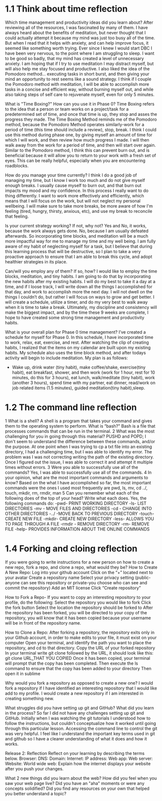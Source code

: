 # 1.1 Think about time reflection

Which time management and productivity ideas did you learn about?
After reviewing all of the resources, I was fascinated by many of them. I have always heard about the benefits of meditation, but never thought that I could actually attempt it because my mind was just too busy all of the time. But when I read that it helps with anxiety, and can help improve focus, it seemed like something worth trying. Ever since I knew I would start DBC I have been very nervous, to the point where I am struggling to sleep. I want to be good so badly, that my mind has created a level of unnecessary anxiety. I am hoping that if I try to use meditation I may distract myself, but will also help me stay focused and productive. I also liked the idea of the Pomodoro method… executing tasks in short burst, and then giving your mind an opportunity to rest seems like a sound strategy. I think if I couple the Pomodoro method with meditation, I will be able to accomplish more tasks in a concise and efficient way, without burning myself out, and while also taking steps of self care to rejuvenate myself, even for only 5 minutes.

What is "Time Boxing?" How can you use it in Phase 0?
Time Boxing refers to the idea that a person or team works on a project/task for a predetermined set of time, and once that time is up, they stop and asses the progress they made. The Time Boxing Method reminds me of the Pomodoro method, because the Pomodoro Method operates similarly-work for a period of time (this time should include a review), stop, break. I think I could use this method during phase one, by giving myself an amount of time for which I will work, and then review how much progress I made. I will then walk away from the work for a period of time, and then will start over again. Similar to the Pomodoro method, I think this can prevent burn out, and is beneficial because it will allow you to return to your work with a fresh set of eyes. This can be really helpful, especially when you are encountering roadblocks.

How do you manage your time currently?
I think I do a good job of managing my time, but I know I work too much and do not give myself enough breaks. I usually cause myself to burn out, and that burn out impacts my mood and my confidence. In this process I really want to do thing differently. I want to work more effectively and efficiently, which means that I will focus on the work, but will not neglect my personal wellbeing. I will make sure to take more breaks, be more aware of how I'm feeling (tired, hungry, thirsty, anxious, etc), and use my break to reconcile that feeling.



Is your current strategy working? If not, why not?
Yes and No, it works, because the work always gets done. No, because I am usually defeated afterwards. So incorporating time blocks, and meditation will be a much more impactful way for me to manage my time and my well being. I am fully aware of my habit of neglecting myself for a task, but I believe that during this learning process that will be destructive, so I plan to take a very proactive approach to ensure that I am able to break this cycle, and adopt healthier strategies in its place.



 Can/will you employ any of them? If so, how?
I would like to employ the time blocks, meditation, and tiny habits. I am going to do that by incorporating the new habits after my existing habits. I will do my best to take it a day at a time, and if I loose track, I will write down all the things I accomplished for that day, and work to accomplish more the next day. I will not dwell on the things I couldn’t do, but rather I will focus on ways to grow and get better. I will create a schedule, utilize a timer, and do my very best to walk away when it is time to take a break. Ultimately, my discipline and consistency will make the biggest impact, and by the time these 9 weeks are complete, I hope to have created some strong time management and productivity habits.



 What is your overall plan for Phase 0 time management?
I’ve created a schedule for myself for Phase 0. In this schedule, I have incorporated time to work, relax, eat, exercise, and rest. After watching the clip of creating habits, I realized that the items on my calendar are built upon my existing habits. My schedule also uses the time block method, and after todays activity will begin to include meditation. My plan is as follows:
* Wake up, drink water (tiny habit), make coffee/shake, exercise(tiny habit), eat breakfast, shower, and then work (work for 1 hour, rest for 10 minutes, do this for 3 hours), eat lunch, walk/meditate (tiny habit), work (another 3 hours), spend time with my partner, eat dinner, read/work on job related items (1.5 minutes), guided meditation(tiny habit),sleep.
# 1.2 The command line reflection

1 What is a shell? A shell is a program that takes your command and gives them to the operating system to perform.
What is “bash?" Bash is a file that processes commands that can be run in the terminal.
2 What was the most challenging for you in going through this material? PUSHD and POPD; I don't seem to understand the difference between these commands, and/or the purpose. At one point when I was trying to cp a txt file into an existing directory, I had a challenging time, but I was able to identify my error. The problem was I was not correcting writing the path of the existing directory. Once I figured out the issue, I was able to correct it and attempt it multiple times without errors.
3 Were you able to successfully use all of the commands? Yes, I was able to successfully use all of the commands.
4 In your opinion, what are the most important commands and arguments to know? Based on the what I have accomplished so far, the most important commands were the ones I used most frequently are pwd, ls, mv, cd ../, touch, mkdir, rm, rmdir, man
5 Can you remember what each of the following does of the top of your head? Write what each does. Yes, the following commands do:
-pwd- PRINT WORKING DIRECTORY
-ls- LIST DIRECTORIES
-mv - MOVE FILES AND DIRECTORIES
-cd - CHANGE INTO OTHER DIRECTORIES
-../ -MOVE BACK TO PREVIOUS DIRECTORY
-touch- CREATE NEW FILE
-mkdir- CREATE NEW DIRECTORY
-less- ALLOWS YOU TO PAGE THROUGH A FILE
-rmdir - REMOVE DIRECTORY
-rm- REMOVE FILE
-help- PROVIDES INFORMATION ABOUT THE ONLINE COMMANDS

# 1.4 Forking and cloing reflection

If you were going to write instructions for a new person on how to create a new repo, fork a repo, and clone a repo, what would they be?
How to Create A New Repo:
Log into your github account
Click on the “+” located next to your avatar
Create a repository name
Select your privacy setting (public- anyone can see this repository or private-you choose who can see and commit the repository)
Add an MIT license
Click “Create repository”

How to Fork a Repo- If you want to copy an interesting repository to your profile, do the following:
Select the repository you would like to fork
Click the fork button
Select the location the repository should be forked to
After the repository has been forked, you will be directed to your copy of the repository, you will know that it has been copied because your username will be in front of the repository name.

How to Clone a Repo:
After forking a repository, the repository exits only in your Github account, in order to make edits to your file, it must exist on your computer
Open your terminal, and identify the path you want to place the repository, and cd to that directory.
Copy the URL of your forked repository
In your terminal write git clone followed by the URL, it should look like this:
git clone URL_THAT YOU COPIED
Once it has been copied, your terminal will prompt that the copy has been completed.
Then execute the ls command to ensure that the copy has been added to your directory
Then open it in sublime



Why would you fork a repository as opposed to create a new one?
I would fork a repository if I have identified an interesting repository that I would like add to my profile. I would create a new repository if I am interested in creating something new.

What struggles did you have setting up git and GitHub? What did you learn in the process?
So far I did not have any challenges setting up git and GitHub. Initially when I was watching the git tutorials I understood how to follow the instructions, but couldn't conceptualize how it worked until going through this particular lesson. Accessing the command line to control the git was very helpful. I feel like I understand the important key terms used in git and github so I have a clearer understanding of what it does and how it works.

Release 2: Reflection
Reflect on your learning by describing the terms below.
Browser:
DNS:
Domain:
Internet:
IP address:
Web app:
Web server:
Website:
World wide web:
Explain how the internet displays your website after you push your changes.

What 2 new things did you learn about the web?
How did you feel when you saw your web page live?
Did you have an "aha" moments or were any concepts solidified?
Did you find any resources on your own that helped you better understand a topic?